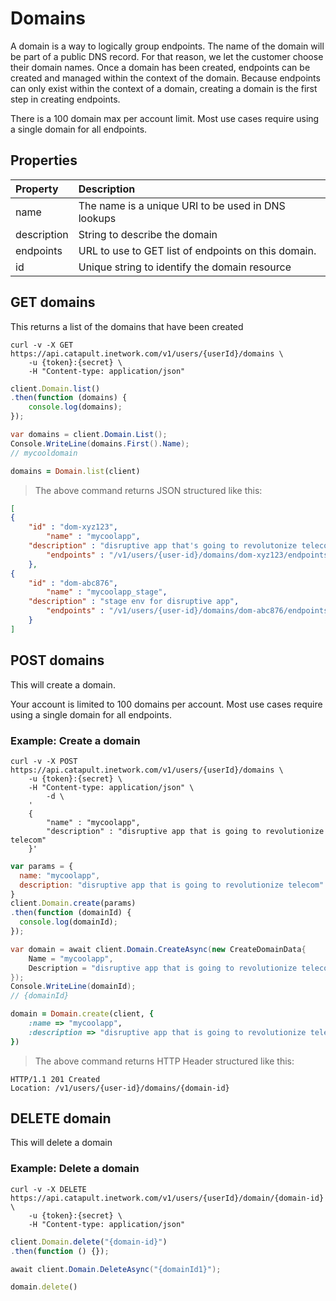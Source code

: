 # Domains
A domain is a way to logically group endpoints.  The name of the domain will be part of a public DNS record. For that reason, we let the customer choose their domain names. Once a domain has been created, endpoints can be created and managed within the context of the domain. Because endpoints can only exist within the context of a domain, creating a domain is the first step in creating endpoints.

<aside class="warning">
There is a 100 domain max per account limit. Most use cases require using a single domain for all endpoints.
</aside>

## Properties
| Property    | Description                                         |
|:------------|:----------------------------------------------------|
| name        | The name is a unique URI to be used in DNS lookups  |
| description | String to describe the domain                       |
| endpoints   | URL to use to GET list of endpoints on this domain. |
| id          | Unique string to identify the domain resource       |

## GET domains
This returns a list of the domains that have been created

```shell
curl -v -X GET https://api.catapult.inetwork.com/v1/users/{userId}/domains \
	-u {token}:{secret} \
	-H "Content-type: application/json"
```

```js
client.Domain.list()
.then(function (domains) {
	console.log(domains);
});
```

```csharp
var domains = client.Domain.List();
Console.WriteLine(domains.First().Name);
// mycooldomain
```

```ruby
domains = Domain.list(client)
```



> The above command returns JSON structured like this:

```json
[
{
	"id" : "dom-xyz123",
		"name" : "mycoolapp",
	"description" : "disruptive app that's going to revolutonize telecom",
		"endpoints" : "/v1/users/{user-id}/domains/dom-xyz123/endpoints"
	},
{
	"id" : "dom-abc876",
		"name" : "mycoolapp_stage",
	"description" : "stage env for disruptive app",
		"endpoints" : "/v1/users/{user-id}/domains/dom-abc876/endpoints"
	}
]
```

## POST domains
This will create a domain.

<aside class="notice">
Your account is limited to 100 domains per account. Most use cases require using a single domain for all endpoints.
</aside>

### Example: Create a domain

```shell
curl -v -X POST https://api.catapult.inetwork.com/v1/users/{userId}/domains \
	-u {token}:{secret} \
	-H "Content-type: application/json" \
		-d \
	'
	{
		"name" : "mycoolapp",
		"description" : "disruptive app that is going to revolutionize telecom"
	}'
```

```js
var params = {
  name: "mycoolapp",
  description: "disruptive app that is going to revolutionize telecom"
}
client.Domain.create(params)
.then(function (domainId) {
  console.log(domainId);
});
```

```csharp
var domain = await client.Domain.CreateAsync(new CreateDomainData{
	Name = "mycoolapp",
	Description = "disruptive app that is going to revolutionize telecom"
});
Console.WriteLine(domainId);
// {domainId}
```

```ruby
domain = Domain.create(client, {
	:name => "mycoolapp",
	:description => "disruptive app that is going to revolutionize telecom"
})
```


> The above command returns HTTP Header structured like this:

```
HTTP/1.1 201 Created
Location: /v1/users/{user-id}/domains/{domain-id}
```

## DELETE domain
This will delete a domain

### Example: Delete a domain

```shell
curl -v -X DELETE https://api.catapult.inetwork.com/v1/users/{userId}/domain/{domain-id} \
	-u {token}:{secret} \
	-H "Content-type: application/json"
```

```js
client.Domain.delete("{domain-id}")
.then(function () {});
```

```csharp
await client.Domain.DeleteAsync("{domainId1}");
```

```ruby
domain.delete()
```
